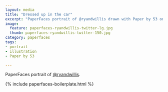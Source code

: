 ```yaml
---
layout: media
title: "Dressed up in the car"
excerpt: "PaperFaces portrait of @ryandwillis drawn with Paper by 53 on an iPad."
image: 
  feature: paperfaces-ryandwillis-twitter-lg.jpg
  thumb: paperfaces-ryandwillis-twitter-150.jpg
category: paperfaces
tags: 
- portrait
- illustration
- Paper by 53

---
```


PaperFaces portrait of [@ryandwillis](http://twitter.com/ryandwillis).

{% include paperfaces-boilerplate.html %}